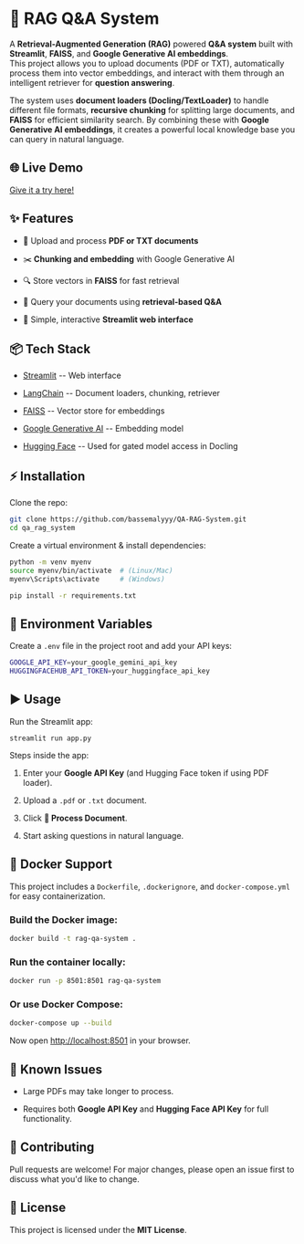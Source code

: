 📘 RAG Q&A System
=================

A **Retrieval-Augmented Generation (RAG)** powered **Q&A system** built with **Streamlit**, **FAISS**, and **Google Generative AI embeddings**.\
This project allows you to upload documents (PDF or TXT), automatically process them into vector embeddings, and interact with them through an intelligent retriever for **question answering**.

The system uses **document loaders (Docling/TextLoader)** to handle different file formats, **recursive chunking** for splitting large documents, and **FAISS** for efficient similarity search. By combining these with **Google Generative AI embeddings**, it creates a powerful local knowledge base you can query in natural language.

🌐 Live Demo
----------

[Give it a try here!](https://docs-rag-system.streamlit.app/)

✨ Features
----------

-   📂 Upload and process **PDF or TXT documents**

-   ✂️ **Chunking and embedding** with Google Generative AI

-   🔍 Store vectors in **FAISS** for fast retrieval

-   🤖 Query your documents using **retrieval-based Q&A**

-   🚀 Simple, interactive **Streamlit web interface**

📦 Tech Stack
-------------

-   [Streamlit](https://streamlit.io/) -- Web interface

-   [LangChain](https://www.langchain.com/) -- Document loaders, chunking, retriever

-   [FAISS](https://github.com/facebookresearch/faiss) -- Vector store for embeddings

-   [Google Generative AI](https://cloud.google.com/vertex-ai/generative-ai/docs/embeddings/get-text-embeddings) -- Embedding model

-   [Hugging Face](https://huggingface.co/) -- Used for gated model access in Docling

⚡ Installation
--------------

Clone the repo:
```bash
git clone https://github.com/bassemalyyy/QA-RAG-System.git
cd qa_rag_system
```

Create a virtual environment & install dependencies:

```bash
python -m venv myenv
source myenv/bin/activate  # (Linux/Mac)
myenv\Scripts\activate     # (Windows)

pip install -r requirements.txt
```

🔑 Environment Variables
------------------------

Create a `.env` file in the project root and add your API keys:
```bash
GOOGLE_API_KEY=your_google_gemini_api_key
HUGGINGFACEHUB_API_TOKEN=your_huggingface_api_key
```

▶️ Usage
--------

Run the Streamlit app:

`streamlit run app.py`

Steps inside the app:

1.  Enter your **Google API Key** (and Hugging Face token if using PDF loader).

2.  Upload a `.pdf` or `.txt` document.

3.  Click **🚀 Process Document**.

4.  Start asking questions in natural language.

🐳 Docker Support
----------------

This project includes a `Dockerfile`, `.dockerignore`, and `docker-compose.yml` for easy containerization.

### Build the Docker image:
```bash
docker build -t rag-qa-system .
```

### Run the container locally:
```bash
docker run -p 8501:8501 rag-qa-system
```

### Or use Docker Compose:
```bash
docker-compose up --build
```

Now open <http://localhost:8501> in your browser.

🚧 Known Issues
---------------

-   Large PDFs may take longer to process.

-   Requires both **Google API Key** and **Hugging Face API Key** for full functionality.

🤝 Contributing
---------------

Pull requests are welcome! For major changes, please open an issue first to discuss what you'd like to change.

📜 License
----------

This project is licensed under the **MIT License**.